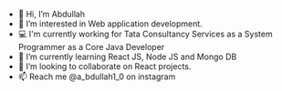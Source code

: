 - 👋 Hi, I’m Abdullah
- 👀 I’m interested in Web application development. 
- 💻 I'm currently working for Tata Consultancy Services as a System Programmer as a Core Java Developer
- 🌱 I’m currently learning React JS, Node JS and Mongo DB
- 💞️ I’m looking to collaborate on React projects.
- 📫 Reach me @a_bdullah1_0 on instagram

<!---
abdullah9598/abdullah9598 is a ✨ special ✨ repository because its `README.md` (this file) appears on your GitHub profile.
You can click the Preview link to take a look at your changes.
--->
